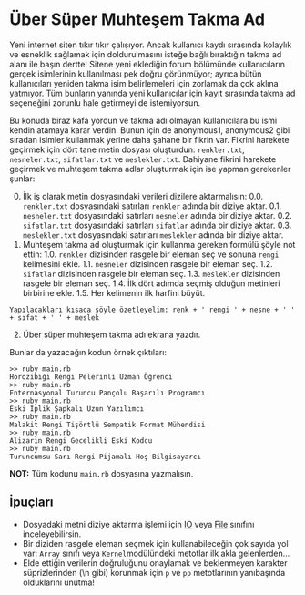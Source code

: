 # Über Süper Muhteşem Takma Ad

Yeni internet siten tıkır tıkır çalışıyor. Ancak kullanıcı kaydı sırasında kolaylık ve esneklik sağlamak için doldurulmasını isteğe bağlı bıraktığın takma ad alanı ile başın dertte! Sitene yeni eklediğin forum bölümünde kullanıcıların gerçek isimlerinin kullanılması pek doğru görünmüyor; ayrıca bütün kullanıcıları yeniden takma isim belirlemeleri için zorlamak da çok aklına yatmıyor. Tüm bunların yanında yeni kullanıcılar için kayıt sırasında takma ad seçeneğini zorunlu hale getirmeyi de istemiyorsun.

Bu konuda biraz kafa yordun ve takma adı olmayan kullanıcılara bu ismi kendin atamaya karar verdin. Bunun için de anonymous1, anonymous2 gibi sıradan isimler kullanmak yerine daha şahane bir fikrin var. Fikrini harekete geçirmek için dört tane metin dosyası oluşturdun: `renkler.txt`, `nesneler.txt`, `sifatlar.txt` ve `meslekler.txt`. Dahiyane fikrini harekete geçirmek ve muhteşem takma adlar oluşturmak için ise yapman gerekenler şunlar:

0. İlk iş olarak metin dosyasındaki verileri dizilere aktarmalısın:
0.0. `renkler.txt` dosyasındaki satırları `renkler` adında bir diziye aktar.
0.1. `nesneler.txt` dosyasındaki satırları `nesneler` adında bir diziye aktar.
0.2. `sifatlar.txt` dosyasındaki satırları `sifatlar` adında bir diziye aktar.
0.3. `meslekler.txt` dosyasındaki satırları `meslekler` adında bir diziye aktar.
1. Muhteşem takma ad oluşturmak için kullanma gereken formülü şöyle not ettin:
1.0. `renkler` dizisinden rasgele bir eleman seç ve sonuna `rengi` kelimesini ekle.
1.1. `nesneler` dizisinden rasgele bir eleman seç.
1.2. `sifatlar` dizisinden rasgele bir eleman seç.
1.3. `meslekler` dizisinden rasgele bir eleman seç.
1.4. İlk dört adımda seçmiş olduğun metinleri birbirine ekle.
1.5. Her kelimenin ilk harfini büyüt.
```
Yapılacakları kısaca şöyle özetleyelim: renk + ' rengi ' + nesne + ' ' + sıfat + ' ' + meslek
```
2. Über süper muhteşem takma adı ekrana yazdır.

Bunlar da yazacağın kodun örnek çıktıları:
```
>> ruby main.rb
Horozibiği Rengi Pelerinli Uzman Öğrenci
>> ruby main.rb
Enternasyonal Turuncu Pançolu Başarılı Programcı
>> ruby main.rb
Eski İplik Şapkalı Uzun Yazılımcı
>> ruby main.rb
Malakit Rengi Tişörtlü Sempatik Format Mühendisi
>> ruby main.rb
Alizarin Rengi Gecelikli Eski Kodcu
>> ruby main.rb
Turuncumsu Sarı Rengi Pijamalı Hoş Bilgisayarcı
```

**NOT:** Tüm kodunu `main.rb` dosyasına yazmalısın.

## İpuçları
* Dosyadaki metni diziye aktarma işlemi için [IO](https://ruby-doc.org/core-2.7.2/IO.html) veya [File](https://ruby-doc.org/core-2.7.2/File.html) sınıfını inceleyebilirsin.
* Bir diziden rasgele eleman seçmek için kullanabileceğin çok sayıda yol var: `Array` sınıfı veya `Kernel`modülündeki metotlar ilk akla gelenlerden...
* Elde ettiğin verilerin doğruluğunu onaylamak ve beklenmeyen karakter süprizlerinden (\n gibi) korunmak için `p` ve `pp` metotlarının yanıbaşında olduklarını unutma!
